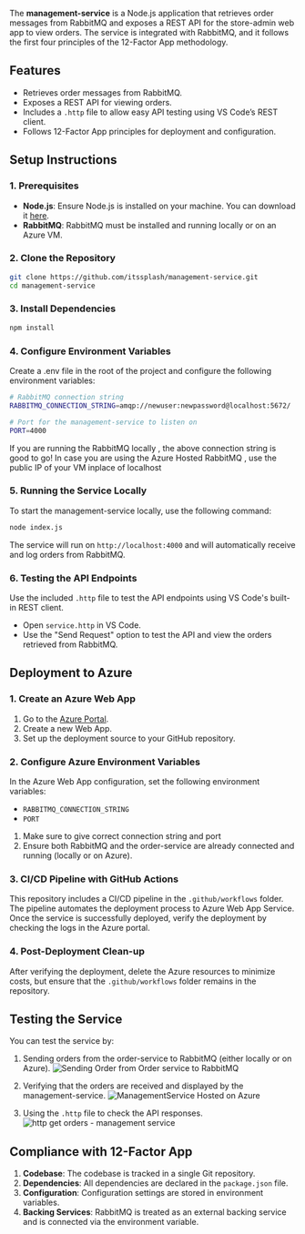 
The **management-service** is a Node.js application that retrieves order messages from RabbitMQ and exposes a REST API for the store-admin web app to view orders. The service is integrated with RabbitMQ, and it follows the first four principles of the 12-Factor App methodology.

## Features

- Retrieves order messages from RabbitMQ.
- Exposes a REST API for viewing orders.
- Includes a `.http` file to allow easy API testing using VS Code’s REST client.
- Follows 12-Factor App principles for deployment and configuration.

## Setup Instructions

### 1. Prerequisites

- **Node.js**: Ensure Node.js is installed on your machine. You can download it [here](https://nodejs.org/en/download/).
- **RabbitMQ**: RabbitMQ must be installed and running locally or on an Azure VM.

### 2. Clone the Repository

```bash
git clone https://github.com/itssplash/management-service.git
cd management-service
```

### 3. Install Dependencies
```bash
npm install
```

### 4. Configure Environment Variables
Create a .env file in the root of the project and configure the following environment variables:
```bash
# RabbitMQ connection string
RABBITMQ_CONNECTION_STRING=amqp://newuser:newpassword@localhost:5672/

# Port for the management-service to listen on
PORT=4000
```
If you are running the RabbitMQ locally , the above connection string is good to go! In case you are using the Azure Hosted RabbitMQ , use the public IP of your VM inplace of localhost
### 5. Running the Service Locally

To start the management-service locally, use the following command:

```bash
node index.js
```
The service will run on `http://localhost:4000` and will automatically receive and log orders from RabbitMQ.

### 6. Testing the API Endpoints

Use the included `.http` file to test the API endpoints using VS Code's built-in REST client.

-   Open `service.http` in VS Code.
-   Use the "Send Request" option to test the API and view the orders retrieved from RabbitMQ.

Deployment to Azure
-------------------

### 1\. Create an Azure Web App

1.  Go to the [Azure Portal](https://portal.azure.com).
2.  Create a new Web App.
3.  Set up the deployment source to your GitHub repository.

### 2\. Configure Azure Environment Variables

In the Azure Web App configuration, set the following environment variables:

-   `RABBITMQ_CONNECTION_STRING`
-   `PORT`
  
1. Make sure to give correct connection string and port
2. Ensure both RabbitMQ and the order-service are already connected and running (locally or on Azure).

### 3. CI/CD Pipeline with GitHub Actions

This repository includes a CI/CD pipeline in the `.github/workflows` folder. The pipeline automates the deployment process to Azure Web App Service. Once the service is successfully deployed, verify the deployment by checking the logs in the Azure portal.

### 4. Post-Deployment Clean-up

After verifying the deployment, delete the Azure resources to minimize costs, but ensure that the `.github/workflows` folder remains in the repository.

Testing the Service
-------------------

You can test the service by:

1.  Sending orders from the order-service to RabbitMQ (either locally or on Azure).
  ![Sending Order from Order service to RabbitMQ](https://github.com/user-attachments/assets/51758452-41a3-458f-8a64-ad0fcc55fb5b)

2.  Verifying that the orders are received and displayed by the management-service.
   ![ManagementService Hosted on Azure](https://github.com/user-attachments/assets/e595b494-0dd9-4dc3-837c-c9d47ed6cf0a)

3.  Using the `.http` file to check the API responses.
   ![http get orders - management service](https://github.com/user-attachments/assets/4d7a48ea-ddf9-4ed6-b4de-991f9c3af6a5)



Compliance with 12-Factor App
-----------------------------

1.  **Codebase**: The codebase is tracked in a single Git repository.
2.  **Dependencies**: All dependencies are declared in the `package.json` file.
3.  **Configuration**: Configuration settings are stored in environment variables.
4.  **Backing Services**: RabbitMQ is treated as an external backing service and is connected via the environment variable.
